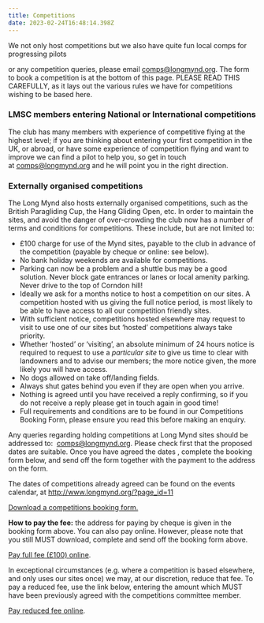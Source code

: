 ```yaml
---
title: Competitions
date: 2023-02-24T16:48:14.398Z
---
```

W﻿e not only host competitions but we also have quite fun local comps for progressing pilots



or any competition queries, please email [comps@longmynd.org](mailto:comps@longmynd.org). The form to book a competition is at the bottom of this page. PLEASE READ THIS CAREFULLY, as it lays out the various rules we have for competitions wishing to be based here.

### **LMSC members entering National or International competitions**

The club has many members with experience of competitive flying at the highest level; if you are thinking about entering your first competition in the UK, or abroad, or have some experience of competition flying and want to improve we can find a pilot to help you, so get in touch at [comps@longmynd.org](mailto:comps@longmynd.org) and he will point you in the right direction.

### Externally organised competitions

The Long Mynd also hosts externally organised competitions, such as the British Paragliding Cup, the Hang Gliding Open, etc. In order to maintain the sites, and avoid the danger of over-crowding the club now has a number of terms and conditions for competitions. These include, but are not limited to:

* £100 charge for use of the Mynd sites, payable to the club in advance of the competition (payable by cheque or online: see below).
* No bank holiday weekends are available for competitions.
* Parking can now be a problem and a shuttle bus may be a good solution. Never block gate entrances or lanes or local amenity parking. Never drive to the top of Corndon hill!
* Ideally we ask for a months notice to host a competition on our sites. A competition hosted with us giving the full notice period, is most likely to be able to have access to all our competition friendly sites.
* With sufficient notice, competitions hosted elsewhere may request to visit to use one of our sites but ‘hosted’ competitions always take priority.
* Whether ‘hosted’ or ‘visiting’, an absolute minimum of 24 hours notice is required to request to use a *particular site* to give us time to clear with landowners and to advise our members; the more notice given, the more likely you will have access.
* No dogs allowed on take off/landing fields.
* Always shut gates behind you even if they are open when you arrive.
* Nothing is agreed until you have received a reply confirming, so if you do not receive a reply please get in touch again in good time!
* Full requirements and conditions are to be found in our Competitions Booking Form, please ensure you read this before making an enquiry.

Any queries regarding holding competitions at Long Mynd sites should be addressed to:  [comps@longmynd.org](mailto:comps@longmynd.org). Please check first that the proposed dates are suitable. Once you have agreed the dates , complete the booking form below, and send off the form together with the payment to the address on the form.

The dates of competitions already agreed can be found on the events calendar, at <http://www.longmynd.org/?page_id=11>

[Download a competitions booking form.](http://www.longmynd.org/wp-content/uploads/2013/02/Comp_booking.doc)

**How to pay the fee:** the address for paying by cheque is given in the booking form above. You can also pay online. However, please note that you still MUST download, complete and send off the booking form above.

[Pay full fee (£100) online](https://www.paypal.com/cgi-bin/webscr?cmd=_s-xclick&hosted_button_id=9FDX829PQB8MN).

In exceptional circumstances (e.g. where a competition is based elsewhere, and only uses our sites once) we may, at our discretion, reduce that fee. To pay a reduced fee, use the link below, entering the amount which MUST have been previously agreed with the competitions committee member.

[Pay reduced fee online](https://www.paypal.com/cgi-bin/webscr?cmd=_s-xclick&hosted_button_id=9XS9YGMMZ88GU).